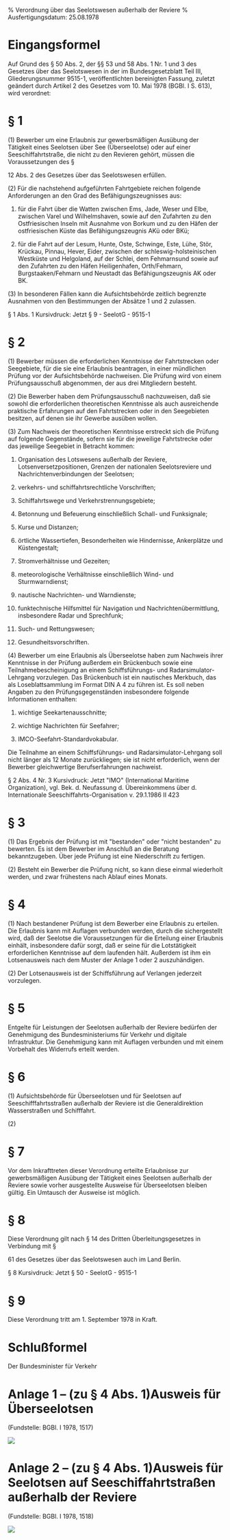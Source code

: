 % Verordnung über das Seelotswesen außerhalb der Reviere
% Ausfertigungsdatum: 25.08.1978
 
# Eingangsformel

Auf Grund des § 50 Abs. 2, der §§ 53 und 58 Abs. 1 Nr. 1 und 3 des Gesetzes über das Seelotswesen in der im Bundesgesetzblatt Teil III, Gliederungsnummer 9515-1, veröffentlichten bereinigten Fassung, zuletzt geändert durch Artikel 2 des Gesetzes vom 10. Mai 1978 (BGBl. I S. 613), wird verordnet:

# § 1

(1) Bewerber um eine Erlaubnis zur gewerbsmäßigen Ausübung der Tätigkeit eines Seelotsen über See (Überseelotse) oder auf einer Seeschiffahrtstraße, die nicht zu den Revieren gehört, müssen die Voraussetzungen des §

12 Abs. 2 des Gesetzes über das Seelotswesen erfüllen.

(2) Für die nachstehend aufgeführten Fahrtgebiete reichen folgende Anforderungen an den Grad des Befähigungszeugnisses aus:

1. für die Fahrt über die Watten zwischen Ems, Jade, Weser und Elbe, zwischen Varel und Wilhelmshaven, sowie auf den Zufahrten zu den Ostfriesischen Inseln mit Ausnahme von Borkum und zu den Häfen der ostfriesischen Küste das Befähigungszeugnis AKü oder BKü;

2. für die Fahrt auf der Lesum, Hunte, Oste, Schwinge, Este, Lühe, Stör, Krückau, Pinnau, Hever, Eider, zwischen der schleswig-holsteinischen Westküste und Helgoland, auf der Schlei, dem Fehmarnsund sowie auf den Zufahrten zu den Häfen Heiligenhafen, Orth/Fehmarn, Burgstaaken/Fehmarn und Neustadt das Befähigungszeugnis AK oder BK.

(3) In besonderen Fällen kann die Aufsichtsbehörde zeitlich begrenzte Ausnahmen von den Bestimmungen der Absätze 1 und 2 zulassen.

§ 1 Abs. 1 Kursivdruck: Jetzt § 9 - SeelotG - 9515-1

# § 2

(1) Bewerber müssen die erforderlichen Kenntnisse der Fahrtstrecken oder Seegebiete, für die sie eine Erlaubnis beantragen, in einer mündlichen Prüfung vor der Aufsichtsbehörde nachweisen. Die Prüfung wird von einem Prüfungsausschuß abgenommen, der aus drei Mitgliedern besteht.

(2) Die Bewerber haben dem Prüfungsausschuß nachzuweisen, daß sie sowohl die erforderlichen theoretischen Kenntnisse als auch ausreichende praktische Erfahrungen auf den Fahrtstrecken oder in den Seegebieten besitzen, auf denen sie ihr Gewerbe ausüben wollen.

(3) Zum Nachweis der theoretischen Kenntnisse erstreckt sich die Prüfung auf folgende Gegenstände, sofern sie für die jeweilige Fahrtstrecke oder das jeweilige Seegebiet in Betracht kommen:

1. Organisation des Lotswesens außerhalb der Reviere, Lotsenversetzpositionen, Grenzen der nationalen Seelotsreviere und Nachrichtenverbindungen der Seelotsen;

2. verkehrs- und schiffahrtsrechtliche Vorschriften;

3. Schiffahrtswege und Verkehrstrennungsgebiete;

4. Betonnung und Befeuerung einschließlich Schall- und Funksignale;

5. Kurse und Distanzen;

6. örtliche Wassertiefen, Besonderheiten wie Hindernisse, Ankerplätze und Küstengestalt;

7. Stromverhältnisse und Gezeiten;

8. meteorologische Verhältnisse einschließlich Wind- und Sturmwarndienst;

9. nautische Nachrichten- und Warndienste;

10. funktechnische Hilfsmittel für Navigation und Nachrichtenübermittlung, insbesondere Radar und Sprechfunk;

11. Such- und Rettungswesen;

12. Gesundheitsvorschriften.

(4) Bewerber um eine Erlaubnis als Überseelotse haben zum Nachweis ihrer Kenntnisse in der Prüfung außerdem ein Brückenbuch sowie eine Teilnahmebescheinigung an einem Schiffsführungs- und Radarsimulator-Lehrgang vorzulegen. Das Brückenbuch ist ein nautisches Merkbuch, das als Loseblattsammlung im Format DIN A 4 zu führen ist. Es soll neben Angaben zu den Prüfungsgegenständen insbesondere folgende Informationen enthalten:

1. wichtige Seekartenausschnitte;

2. wichtige Nachrichten für Seefahrer;

3. IMCO-Seefahrt-Standardvokabular.

Die Teilnahme an einem Schiffsführungs- und Radarsimulator-Lehrgang soll nicht länger als 12 Monate zurückliegen; sie ist nicht erforderlich, wenn der Bewerber gleichwertige Berufserfahrungen nachweist.

§ 2 Abs. 4 Nr. 3 Kursivdruck: Jetzt "IMO" (International Maritime Organization), vgl. Bek. d. Neufassung d. Übereinkommens über d. Internationale Seeschiffahrts-Organisation v. 29.1.1986 II 423

# § 3

(1) Das Ergebnis der Prüfung ist mit "bestanden" oder "nicht bestanden" zu bewerten. Es ist dem Bewerber im Anschluß an die Beratung bekanntzugeben. Über jede Prüfung ist eine Niederschrift zu fertigen.

(2) Besteht ein Bewerber die Prüfung nicht, so kann diese einmal wiederholt werden, und zwar frühestens nach Ablauf eines Monats.

# § 4

(1) Nach bestandener Prüfung ist dem Bewerber eine Erlaubnis zu erteilen. Die Erlaubnis kann mit Auflagen verbunden werden, durch die sichergestellt wird, daß der Seelotse die Voraussetzungen für die Erteilung einer Erlaubnis einhält, insbesondere dafür sorgt, daß er seine für die Lotstätigkeit erforderlichen Kenntnisse auf dem laufenden hält. Außerdem ist ihm ein Lotsenausweis nach dem Muster der Anlage 1 oder 2 auszuhändigen.

(2) Der Lotsenausweis ist der Schiffsführung auf Verlangen jederzeit vorzulegen.

# § 5

Entgelte für Leistungen der Seelotsen außerhalb der Reviere bedürfen der Genehmigung des Bundesministeriums für Verkehr und digitale Infrastruktur. Die Genehmigung kann mit Auflagen verbunden und mit einem Vorbehalt des Widerrufs erteilt werden.

# § 6

(1) Aufsichtsbehörde für Überseelotsen und für Seelotsen auf Seeschifffahrtsstraßen außerhalb der Reviere ist die Generaldirektion Wasserstraßen und Schifffahrt.

(2)

# § 7

Vor dem Inkrafttreten dieser Verordnung erteilte Erlaubnisse zur gewerbsmäßigen Ausübung der Tätigkeit eines Seelotsen außerhalb der Reviere sowie vorher ausgestellte Ausweise für Überseelotsen bleiben gültig. Ein Umtausch der Ausweise ist möglich.

# § 8

Diese Verordnung gilt nach § 14 des Dritten Überleitungsgesetzes in Verbindung mit §

61 des Gesetzes über das Seelotswesen auch im Land Berlin.

§ 8 Kursivdruck: Jetzt § 50 - SeelotG - 9515-1

# § 9

Diese Verordnung tritt am 1. September 1978 in Kraft.

# Schlußformel

Der Bundesminister für Verkehr

# Anlage 1 – (zu § 4 Abs. 1)Ausweis für Überseelotsen

  
(Fundstelle: BGBl. I 1978, 1517)

  
  
![](https://www.gesetze-im-internet.de/normengrafiken/bgbl1_1978/j1517_0010.jpg)  
  

# Anlage 2 – (zu § 4 Abs. 1)Ausweis für Seelotsen auf Seeschiffahrtstraßen außerhalb der Reviere

  
(Fundstelle: BGBl. I 1978, 1518)

  
  
![](https://www.gesetze-im-internet.de/normengrafiken/bgbl1_1978/j1518_0010.jpg)  
  
